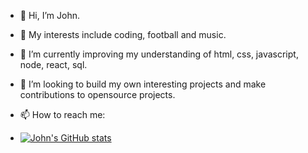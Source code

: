 - 👋 Hi, I’m John.
- 👀 My interests include coding, football and music.
- 🌱 I’m currently improving my understanding of html, css, javascript, node, react, sql.
- 💞️ I’m looking to build my own interesting projects and make contributions to opensource projects. 
- 📫 How to reach me:

- [![John's GitHub stats](https://github-readme-stats.vercel.app/api?username=Johng117&hide_rank=true)](https://github.com/anuraghazra/github-readme-stats)

<!---
Johng117/Johng117 is a ✨ special ✨ repository because its `README.md` (this file) appears on your GitHub profile.
You can click the Preview link to take a look at your changes.
--->

